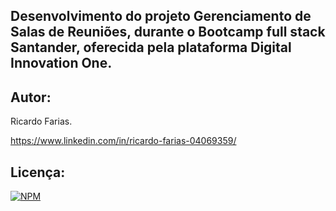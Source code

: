 ## Desenvolvimento do projeto Gerenciamento de Salas de Reuniões, durante o Bootcamp full stack Santander, oferecida pela plataforma Digital Innovation One.

## Autor:

Ricardo Farias.

https://www.linkedin.com/in/ricardo-farias-04069359/

## Licença:

[![NPM](http://img.shields.io/npm/l/react)](https://github.com/ricardo14231/meeting-room-manager/blob/master/LICENSE)
